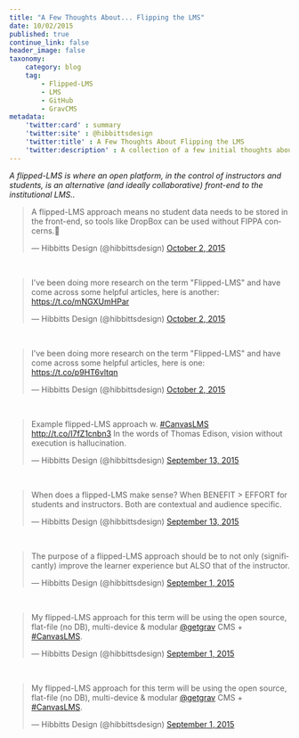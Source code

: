 ```yaml
---
title: "A Few Thoughts About... Flipping the LMS"
date: 10/02/2015
published: true
continue_link: false
header_image: false
taxonomy:
    category: blog
    tag:
        - Flipped-LMS
        - LMS
        - GitHub
        - GravCMS
metadata:
    'twitter:card' : summary
    'twitter:site' : @hibbittsdesign
    'twitter:title' : A Few Thoughts About Flipping the LMS
    'twitter:description' : A collection of a few initial thoughts about flipping the LMS.
---
```


_A flipped-LMS is where an open platform, in the control of instructors and students, is an alternative (and ideally collaborative) front-end to the institutional LMS.._

<blockquote class="twitter-tweet" lang="en"><p lang="en" dir="ltr">A flipped-LMS approach means no student data needs to be stored in the front-end, so tools like DropBox can be used without FIPPA concerns.👏</p>&mdash; Hibbitts Design (@hibbittsdesign) <a href="https://twitter.com/hibbittsdesign/status/650048923172605952">October 2, 2015</a></blockquote>
<script async src="//platform.twitter.com/widgets.js" charset="utf-8"></script>
<br>
<blockquote class="twitter-tweet" lang="en"><p lang="en" dir="ltr">I&#39;ve been doing more research on the term &quot;Flipped-LMS&quot; and have come across some helpful articles, here is another: <a href="https://t.co/mNGXUmHPar">https://t.co/mNGXUmHPar</a></p>&mdash; Hibbitts Design (@hibbittsdesign) <a href="https://twitter.com/hibbittsdesign/status/649988207753367553">October 2, 2015</a></blockquote>
<script async src="//platform.twitter.com/widgets.js" charset="utf-8"></script>
<br>
<blockquote class="twitter-tweet" lang="en"><p lang="en" dir="ltr">I&#39;ve been doing more research on the term &quot;Flipped-LMS&quot; and have come across some helpful articles, here is one: <a href="https://t.co/p9HT6vltqn">https://t.co/p9HT6vltqn</a></p>&mdash; Hibbitts Design (@hibbittsdesign) <a href="https://twitter.com/hibbittsdesign/status/649988104623816705">October 2, 2015</a></blockquote>
<script async src="//platform.twitter.com/widgets.js" charset="utf-8"></script>
<br>
<blockquote class="twitter-tweet" lang="en"><p lang="en" dir="ltr">Example flipped-LMS approach w. <a href="https://twitter.com/hashtag/CanvasLMS?src=hash">#CanvasLMS</a> <a href="http://t.co/I7fZ1cnbn3">http://t.co/I7fZ1cnbn3</a> In the words of Thomas Edison, vision without execution is hallucination.</p>&mdash; Hibbitts Design (@hibbittsdesign) <a href="https://twitter.com/hibbittsdesign/status/643177729102184448">September 13, 2015</a></blockquote>
<script async src="//platform.twitter.com/widgets.js" charset="utf-8"></script>
<br>
<blockquote class="twitter-tweet" lang="en"><p lang="en" dir="ltr">When does a flipped-LMS make sense? When BENEFIT &gt; EFFORT for students and instructors. Both are contextual and audience specific.</p>&mdash; Hibbitts Design (@hibbittsdesign) <a href="https://twitter.com/hibbittsdesign/status/643172330718429184">September 13, 2015</a></blockquote>
<script async src="//platform.twitter.com/widgets.js" charset="utf-8"></script>
<br>
<blockquote class="twitter-tweet" lang="en"><p lang="en" dir="ltr">The purpose of a flipped-LMS approach should be to not only (significantly) improve the learner experience but ALSO that of the instructor.</p>&mdash; Hibbitts Design (@hibbittsdesign) <a href="https://twitter.com/hibbittsdesign/status/638836696352579588">September 1, 2015</a></blockquote>
<script async src="//platform.twitter.com/widgets.js" charset="utf-8"></script>
<br>
<blockquote class="twitter-tweet" lang="en"><p lang="en" dir="ltr">My flipped-LMS approach for this term will be using the open source, flat-file (no DB), multi-device &amp; modular <a href="https://twitter.com/getgrav">@getgrav</a> CMS + <a href="https://twitter.com/hashtag/CanvasLMS?src=hash">#CanvasLMS</a>.</p>&mdash; Hibbitts Design (@hibbittsdesign) <a href="https://twitter.com/hibbittsdesign/status/638831849972723712">September 1, 2015</a></blockquote>
<script async src="//platform.twitter.com/widgets.js" charset="utf-8"></script>
<br>
<blockquote class="twitter-tweet" lang="en"><p lang="en" dir="ltr">My flipped-LMS approach for this term will be using the open source, flat-file (no DB), multi-device &amp; modular <a href="https://twitter.com/getgrav">@getgrav</a> CMS + <a href="https://twitter.com/hashtag/CanvasLMS?src=hash">#CanvasLMS</a>.</p>&mdash; Hibbitts Design (@hibbittsdesign) <a href="https://twitter.com/hibbittsdesign/status/638831849972723712">September 1, 2015</a></blockquote>
<script async src="//platform.twitter.com/widgets.js" charset="utf-8"></script>
